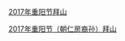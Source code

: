 
[2017年重阳节拜山](https://pan.baidu.com/s/1Md72e3BNBlk5GduaSXQ6EQ?pwd=ou4i)

[2017年重阳节（朝仁房裔孙）拜山](https://pan.baidu.com/s/1LF3b1mPoYX93XdyZPEsSyw?pwd=ucim)